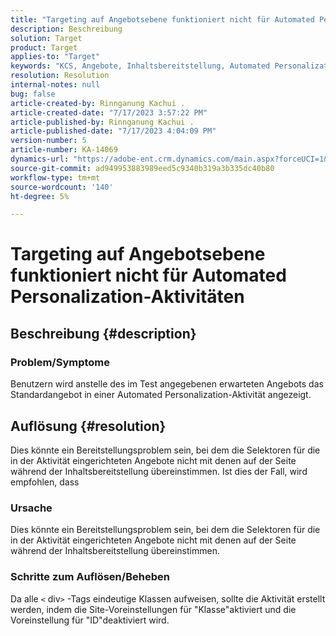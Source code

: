 ```yaml
---
title: "Targeting auf Angebotsebene funktioniert nicht für Automated Personalization-Aktivitäten"
description: Beschreibung
solution: Target
product: Target
applies-to: "Target"
keywords: "KCS, Angebote, Inhaltsbereitstellung, Automated Personalization, Target"
resolution: Resolution
internal-notes: null
bug: false
article-created-by: Rinnganung Kachui .
article-created-date: "7/17/2023 3:57:22 PM"
article-published-by: Rinnganung Kachui .
article-published-date: "7/17/2023 4:04:09 PM"
version-number: 5
article-number: KA-14069
dynamics-url: "https://adobe-ent.crm.dynamics.com/main.aspx?forceUCI=1&pagetype=entityrecord&etn=knowledgearticle&id=0f35d09c-ba24-ee11-9cbe-6045bd006268"
source-git-commit: ad949953883989eed5c9340b319a3b335dc40b80
workflow-type: tm+mt
source-wordcount: '140'
ht-degree: 5%

---
```


# Targeting auf Angebotsebene funktioniert nicht für Automated Personalization-Aktivitäten

## Beschreibung {#description}




### Problem/Symptome



Benutzern wird anstelle des im Test angegebenen erwarteten Angebots das Standardangebot in einer Automated Personalization-Aktivität angezeigt.


## Auflösung {#resolution}


Dies könnte ein Bereitstellungsproblem sein, bei dem die Selektoren für die in der Aktivität eingerichteten Angebote nicht mit denen auf der Seite während der Inhaltsbereitstellung übereinstimmen. Ist dies der Fall, wird empfohlen, dass



### Ursache



Dies könnte ein Bereitstellungsproblem sein, bei dem die Selektoren für die in der Aktivität eingerichteten Angebote nicht mit denen auf der Seite während der Inhaltsbereitstellung übereinstimmen.



### Schritte zum Auflösen/Beheben



Da alle `<` div`>`  -Tags eindeutige Klassen aufweisen, sollte die Aktivität erstellt werden, indem die Site-Voreinstellungen für &quot;Klasse&quot;aktiviert und die Voreinstellung für &quot;ID&quot;deaktiviert wird.
